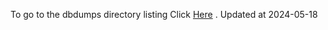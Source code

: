 To go to the dbdumps directory listing Click [Here](https://ipfs.io/ipfs/bafkreiag4yumhokyrbyjddjf6en2fdaq7fftb5m3r26wpy7vqn7thugoza) . Updated at 2024-05-18